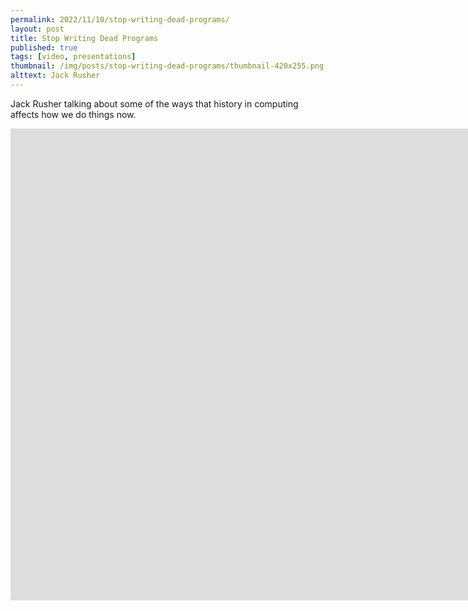 ```yaml
---
permalink: 2022/11/10/stop-writing-dead-programs/
layout: post
title: Stop Writing Dead Programs
published: true
tags: [video, presentations]
thumbnail: /img/posts/stop-writing-dead-programs/thumbnail-420x255.png
alttext: Jack Rusher
---
```


Jack Rusher talking about some of the ways that history in computing affects how we do things now.

<iframe width="1869" height="755" src="https://www.youtube.com/embed/8Ab3ArE8W3s" title="YouTube video player" frameborder="0" allow="accelerometer; autoplay; clipboard-write; encrypted-media; gyroscope; picture-in-picture" allowfullscreen></iframe>
